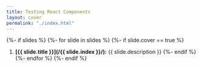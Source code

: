 ```yaml
---
title: Testing React Components
layout: cover
permalink: "./index.html"
---
```

{%- if slides %}
{%- for slide in slides %}
{%- if slide.cover == true %}
1. **[{{ slide.title }}](/{{ slide.index }}/):** {{ slide.description }}
{%- endif %}
{%- endfor %}
{%- endif %}
